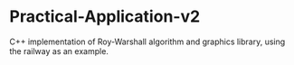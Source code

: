 # Practical-Application-v2
C++ implementation of Roy-Warshall algorithm and graphics library, using the railway as an example.
